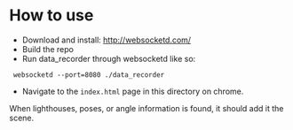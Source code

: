 # How to use

- Download and install: http://websocketd.com/
- Build the repo
- Run data_recorder through websocketd like so:

``` websocketd --port=8080 ./data_recorder```

- Navigate to the `index.html` page in this directory on chrome.

When lighthouses, poses, or angle information is found, it should add it the scene.


